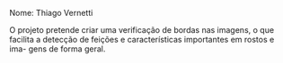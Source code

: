 
Nome: Thiago Vernetti

O projeto pretende criar uma verificação de bordas nas imagens, o que 
facilita a detecção de feições e características importantes em rostos e ima-
gens de forma geral.

 
